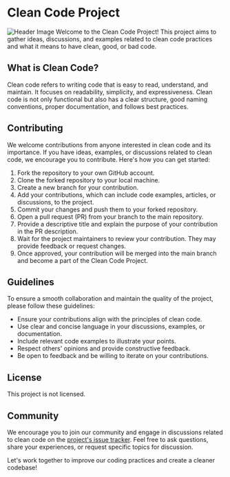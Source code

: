 # Clean Code Project
![Header Image](/images/ai-site-helping-with-software-production.jpg)
Welcome to the Clean Code Project! This project aims to gather ideas, discussions, and examples related to clean code practices and what it means to have clean, good, or bad code.

## What is Clean Code?

Clean code refers to writing code that is easy to read, understand, and maintain. It focuses on readability, simplicity, and expressiveness. Clean code is not only functional but also has a clear structure, good naming conventions, proper documentation, and follows best practices.

## Contributing

We welcome contributions from anyone interested in clean code and its importance. If you have ideas, examples, or discussions related to clean code, we encourage you to contribute. Here's how you can get started:

1. Fork the repository to your own GitHub account.
2. Clone the forked repository to your local machine.
3. Create a new branch for your contribution.
4. Add your contributions, which can include code examples, articles, or discussions, to the project.
5. Commit your changes and push them to your forked repository.
6. Open a pull request (PR) from your branch to the main repository.
7. Provide a descriptive title and explain the purpose of your contribution in the PR description.
8. Wait for the project maintainers to review your contribution. They may provide feedback or request changes.
9. Once approved, your contribution will be merged into the main branch and become a part of the Clean Code Project.

## Guidelines

To ensure a smooth collaboration and maintain the quality of the project, please follow these guidelines:

- Ensure your contributions align with the principles of clean code.
- Use clear and concise language in your discussions, examples, or documentation.
- Include relevant code examples to illustrate your points.
- Respect others' opinions and provide constructive feedback.
- Be open to feedback and be willing to iterate on your contributions.

## License

This project is not licensed. 

## Community

We encourage you to join our community and engage in discussions related to clean code on the [project's issue tracker](https://github.com/your-username/clean-code-project/issues). Feel free to ask questions, share your experiences, or request specific topics for discussion.

Let's work together to improve our coding practices and create a cleaner codebase!

